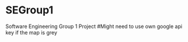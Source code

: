 # SEGroup1
Software Engineering Group 1 Project
#Might need to use own google api key if the map is grey 
